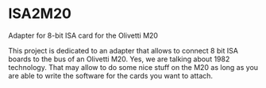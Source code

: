 # ISA2M20
Adapter for 8-bit ISA card for the Olivetti M20

This project is dedicated to an adapter that allows to connect 8 bit ISA boards to
the bus of an Olivetti M20. Yes, we are talking about 1982 technology.
That may allow to do some nice stuff on the M20 as long as you are able to write the
software for the cards you want to attach.

